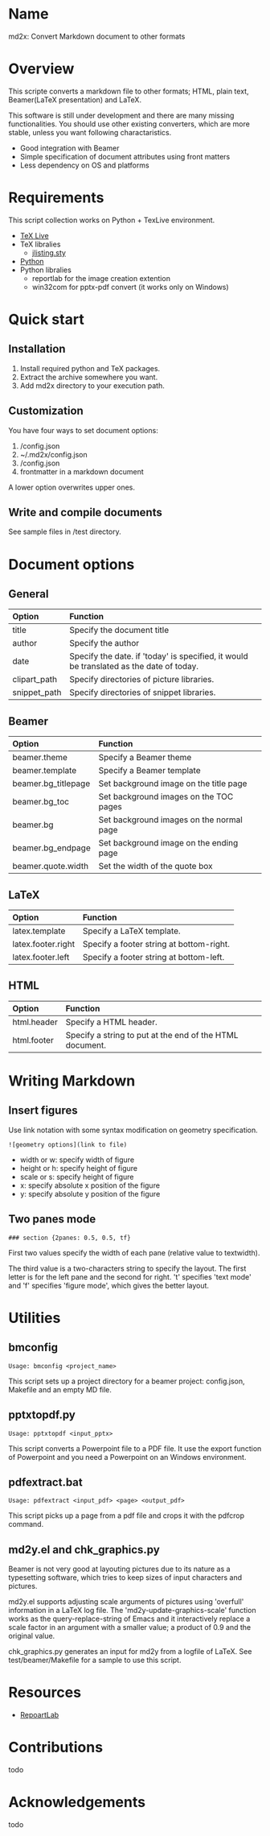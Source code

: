 # Name
md2x: Convert Markdown document to other formats 

# Overview
This scripte converts a markdown file to other formats; HTML, plain text, Beamer(LaTeX presentation) and LaTeX.

This software is still under development and there are many missing functionalities.
You should use other existing converters, which are more stable, unless you want following charactaristics. 

* Good integration with Beamer
* Simple specification of document attributes using front matters
* Less dependency on OS and platforms

# Requirements
This script collection works on Python + TexLive environment.

* [TeX Live](https://www.tug.org/texlive/)
* TeX libralies
  - [jlisting.sty](https://osdn.net/projects/mytexpert/downloads/26068/jlisting.sty.bz2/)
* [Python](https://www.python.org)
* Python libralies 
  - reportlab for the image creation extention
  - win32com for pptx-pdf convert (it works only on Windows)

# Quick start

## Installation
1. Install required python and TeX packages.
2. Extract the archive somewhere you want.
3. Add md2x directory to your execution path.

## Customization
You have four ways to set document options:
1. <application root>/config.json
2. ~/.md2x/config.json
3. <document root>/config.json
4. frontmatter in a markdown document

A lower option overwrites upper ones. 

## Write and compile documents
See sample files in <application root>/test directory.

# Document options

## General

|Option|Function| 
|:------|:------|
|title| Specify the document title| 
|author| Specify the author| 
|date| Specify the date. if 'today' is specified, it would be translated as the date of today.| 
|clipart_path| Specify directories of picture libraries.| 
|snippet_path| Specify directories of snippet libraries.| 

## Beamer

|Option|Function| 
|:------|:------|
|beamer.theme| Specify a Beamer theme| 
|beamer.template| Specify a Beamer template| 
|beamer.bg_titlepage| Set background image on the title page|
|beamer.bg_toc| Set background images on the TOC pages|
|beamer.bg| Set background images on the normal page|
|beamer.bg_endpage| Set background image on the ending page| 
|beamer.quote.width| Set the width of the quote box| 

## LaTeX
|Option|Function| 
|:------|:------|
|latex.template| Specify a LaTeX template.| 
|latex.footer.right| Specify a footer string at bottom-right.| 
|latex.footer.left| Specify a footer string at bottom-left.| 

## HTML
|Option|Function| 
|:------|:------|
|html.header| Specify a HTML header.| 
|html.footer| Specify a string to put at the end of the HTML document.| 

# Writing Markdown

## Insert figures

Use link notation with some syntax modification on geometry specification.
```
![geometry options](link to file)
```

* width or w: specify width of figure
* height or h: specify height of figure
* scale or s: specify height of figure
* x: specify absolute x position of the figure 
* y: specify absolute y position of the figure

## Two panes mode
```
### section {2panes: 0.5, 0.5, tf}
```

First two values specify the width of each pane (relative value to textwidth).

The third value is a two-characters string to specify the layout.
The first letter is for the left pane and the second for right.
't' specifies 'text mode' and 'f' specifies 'figure mode', which gives the better layout.

# Utilities

## bmconfig

```
Usage: bmconfig <project_name>
```

This script sets up a project directory for a beamer project: config.json, Makefile and an empty MD file.

## pptxtopdf.py

```
Usage: pptxtopdf <input_pptx>
```

This script converts a Powerpoint file to a PDF file.
It use the export function of Powerpoint and you need a Powerpoint on an Windows environment.

## pdfextract.bat

```
Usage: pdfextract <input_pdf> <page> <output_pdf> 
```

This script picks up a page from a pdf file and crops it with the pdfcrop command. 

## md2y.el and chk_graphics.py
Beamer is not very good at layouting pictures due to its nature as a typesetting software, which tries to keep sizes of input characters and pictures. 

md2y.el supports adjusting scale arguments of pictures using 'overfull' information in a LaTeX log file.
The 'md2y-update-graphics-scale' function works as the query-replace-string of Emacs and it interactively replace a scale factor in an argument with a smaller value; a product of 0.9 and the original value.

chk_graphics.py generates an input for md2y from a logfile of LaTeX.
See test/beamer/Makefile for a sample to use this script.

# Resources
* [RepoartLab](https://www.reportlab.com)

# Contributions
todo

# Acknowledgements
todo
